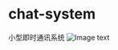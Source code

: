 # chat-system
小型即时通讯系统
![Image text](https://github.com/gt19930910/chat-system/blob/develop-client/pic/chatgui.png) 

